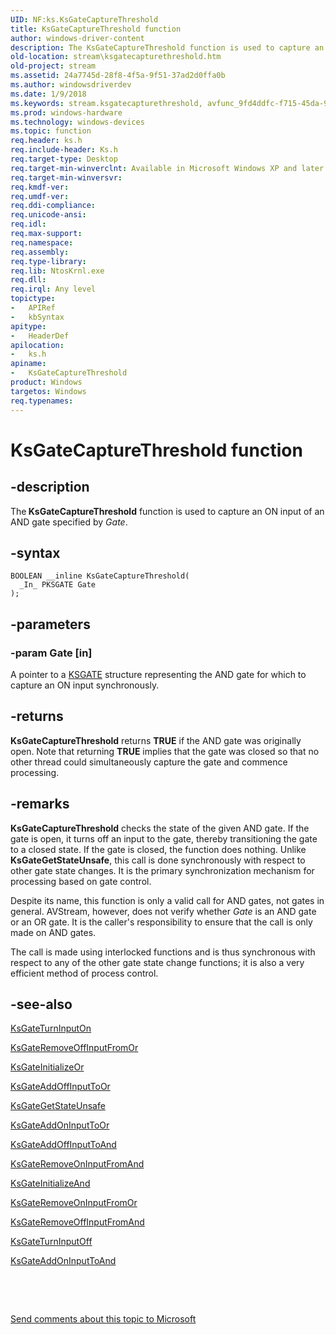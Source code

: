 ```yaml
---
UID: NF:ks.KsGateCaptureThreshold
title: KsGateCaptureThreshold function
author: windows-driver-content
description: The KsGateCaptureThreshold function is used to capture an ON input of an AND gate specified by Gate.
old-location: stream\ksgatecapturethreshold.htm
old-project: stream
ms.assetid: 24a7745d-28f8-4f5a-9f51-37ad2d0ffa0b
ms.author: windowsdriverdev
ms.date: 1/9/2018
ms.keywords: stream.ksgatecapturethreshold, avfunc_9fd4ddfc-f715-45da-936e-9527b8ec4a25.xml, KsGateCaptureThreshold, KsGateCaptureThreshold function [Streaming Media Devices], ks/KsGateCaptureThreshold
ms.prod: windows-hardware
ms.technology: windows-devices
ms.topic: function
req.header: ks.h
req.include-header: Ks.h
req.target-type: Desktop
req.target-min-winverclnt: Available in Microsoft Windows XP and later operating systems and DirectX 8.0 and later DirectX versions.
req.target-min-winversvr: 
req.kmdf-ver: 
req.umdf-ver: 
req.ddi-compliance: 
req.unicode-ansi: 
req.idl: 
req.max-support: 
req.namespace: 
req.assembly: 
req.type-library: 
req.lib: NtosKrnl.exe
req.dll: 
req.irql: Any level
topictype:
-	APIRef
-	kbSyntax
apitype:
-	HeaderDef
apilocation:
-	ks.h
apiname:
-	KsGateCaptureThreshold
product: Windows
targetos: Windows
req.typenames: 
---
```


# KsGateCaptureThreshold function


## -description


The<b> KsGateCaptureThreshold</b> function is used to capture an ON input of an AND gate specified by <i>Gate</i>.


## -syntax


````
BOOLEAN __inline KsGateCaptureThreshold(
  _In_ PKSGATE Gate
);
````


## -parameters




### -param Gate [in]

A pointer to a <a href="..\ks\ns-ks-_ksgate.md">KSGATE</a> structure representing the AND gate for which to capture an ON input synchronously.


## -returns



<b>KsGateCaptureThreshold</b> returns <b>TRUE</b> if the AND gate was originally open. Note that returning <b>TRUE</b> implies that the gate was closed so that no other thread could simultaneously capture the gate and commence processing.




## -remarks



<b>KsGateCaptureThreshold</b> checks the state of the given AND gate. If the gate is open, it turns off an input to the gate, thereby transitioning the gate to a closed state. If the gate is closed, the function does nothing. Unlike <b>KsGateGetStateUnsafe</b>, this call is done synchronously with respect to other gate state changes. It is the primary synchronization mechanism for processing based on gate control.

Despite its name, this function is only a valid call for AND gates, not gates in general. AVStream, however, does not verify whether <i>Gate</i> is an AND gate or an OR gate. It is the caller's responsibility to ensure that the call is only made on AND gates.

The call is made using interlocked functions and is thus synchronous with respect to any of the other gate state change functions; it is also a very efficient method of process control. 




## -see-also

<a href="..\ks\nf-ks-ksgateturninputon.md">KsGateTurnInputOn</a>



<a href="..\ks\nf-ks-ksgateremoveoffinputfromor.md">KsGateRemoveOffInputFromOr</a>



<a href="..\ks\nf-ks-ksgateinitializeor.md">KsGateInitializeOr</a>



<a href="..\ks\nf-ks-ksgateaddoffinputtoor.md">KsGateAddOffInputToOr</a>



<a href="..\ks\nf-ks-ksgategetstateunsafe.md">KsGateGetStateUnsafe</a>



<a href="..\ks\nf-ks-ksgateaddoninputtoor.md">KsGateAddOnInputToOr</a>



<a href="..\ks\nf-ks-ksgateaddoffinputtoand.md">KsGateAddOffInputToAnd</a>



<a href="..\ks\nf-ks-ksgateremoveoninputfromand.md">KsGateRemoveOnInputFromAnd</a>



<a href="..\ks\nf-ks-ksgateinitializeand.md">KsGateInitializeAnd</a>



<a href="..\ks\nf-ks-ksgateremoveoninputfromor.md">KsGateRemoveOnInputFromOr</a>



<a href="..\ks\nf-ks-ksgateremoveoffinputfromand.md">KsGateRemoveOffInputFromAnd</a>



<a href="..\ks\nf-ks-ksgateturninputoff.md">KsGateTurnInputOff</a>



<a href="..\ks\nf-ks-ksgateaddoninputtoand.md">KsGateAddOnInputToAnd</a>



 

 

<a href="mailto:wsddocfb@microsoft.com?subject=Documentation%20feedback [stream\stream]:%20KsGateCaptureThreshold function%20 RELEASE:%20(1/9/2018)&amp;body=%0A%0APRIVACY STATEMENT%0A%0AWe use your feedback to improve the documentation. We don't use your email address for any other purpose, and we'll remove your email address from our system after the issue that you're reporting is fixed. While we're working to fix this issue, we might send you an email message to ask for more info. Later, we might also send you an email message to let you know that we've addressed your feedback.%0A%0AFor more info about Microsoft's privacy policy, see http://privacy.microsoft.com/en-us/default.aspx." title="Send comments about this topic to Microsoft">Send comments about this topic to Microsoft</a>

